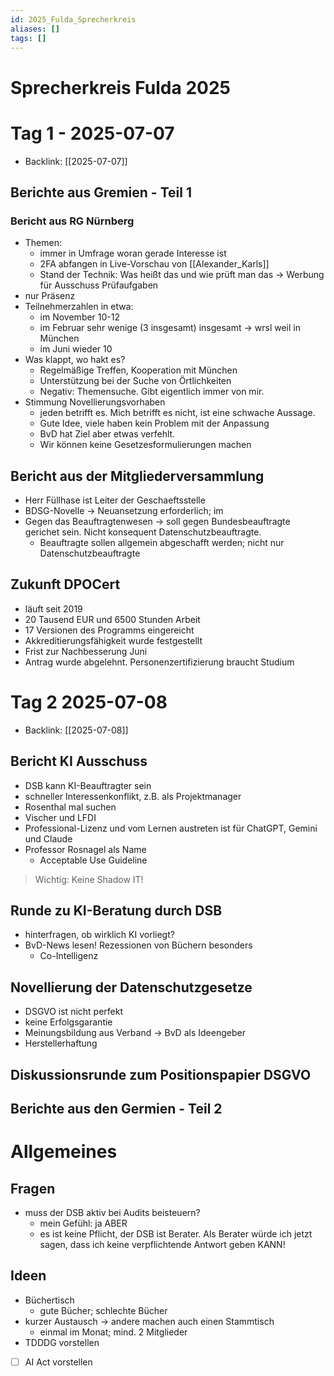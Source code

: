 ```yaml
---
id: 2025_Fulda_Sprecherkreis
aliases: []
tags: []
---
```


# Sprecherkreis Fulda 2025

# Tag 1 - 2025-07-07

- Backlink: [[2025-07-07]]

## Berichte aus Gremien - Teil 1

### Bericht aus RG Nürnberg

- Themen:
  - immer in Umfrage woran gerade Interesse ist
  - 2FA abfangen in Live-Vorschau von [[Alexander_Karls]]
  - Stand der Technik: Was heißt das und wie prüft man das -> Werbung für Ausschuss Prüfaufgaben
- nur Präsenz
- Teilnehmerzahlen in etwa:
  - im November 10-12
  - im Februar sehr wenige (3 insgesamt) insgesamt -> wrsl weil in München
  - im Juni wieder 10
- Was klappt, wo hakt es?
  - Regelmäßige Treffen, Kooperation mit München
  - Unterstützung bei der Suche von Örtlichkeiten
  - Negativ: Themensuche. Gibt eigentlich immer von mir.
- Stimmung Novellierungsvorhaben
  - jeden betrifft es. Mich betrifft es nicht, ist eine schwache Aussage.
  - Gute Idee, viele haben kein Problem mit der Anpassung
  - BvD hat Ziel aber etwas verfehlt.
  - Wir können keine Gesetzesformulierungen machen

## Bericht aus der Mitgliederversammlung

- Herr Füllhase ist Leiter der Geschaeftsstelle
- BDSG-Novelle -> Neuansetzung erforderlich; im
- Gegen das Beauftragtenwesen -> soll gegen Bundesbeauftragte gerichet sein. Nicht konsequent Datenschutzbeauftragte.
  - Beauftragte sollen allgemein abgeschafft werden; nicht nur Datenschutzbeauftragte

## Zukunft DPOCert

- läuft seit 2019
- 20 Tausend EUR und 6500 Stunden Arbeit
- 17 Versionen des Programms eingereicht
- Akkreditierungsfähigkeit wurde festgestellt
- Frist zur Nachbesserung Juni
- Antrag wurde abgelehnt. Personenzertifizierung braucht Studium

# Tag 2 2025-07-08

- Backlink: [[2025-07-08]]

## Bericht KI Ausschuss

- DSB kann KI-Beauftragter sein
- schneller Interessenkonflikt, z.B. als Projektmanager
- Rosenthal mal suchen
- Vischer und LFDI
- Professional-Lizenz und vom Lernen austreten ist für ChatGPT, Gemini und Claude
- Professor Rosnagel als Name
  - Acceptable Use Guideline

> Wichtig: Keine Shadow IT!

## Runde zu KI-Beratung durch DSB

- hinterfragen, ob wirklich KI vorliegt?
- BvD-News lesen! Rezessionen von Büchern besonders
  - Co-Intelligenz

## Novellierung der Datenschutzgesetze

- DSGVO ist nicht perfekt
- keine Erfolgsgarantie
- Meinungsbildung aus Verband -> BvD als Ideengeber
- Herstellerhaftung

## Diskussionsrunde zum Positionspapier DSGVO

## Berichte aus den Germien - Teil 2

# Allgemeines

## Fragen

- muss der DSB aktiv bei Audits beisteuern?
  - mein Gefühl: ja ABER
  - es ist keine Pflicht, der DSB ist Berater. Als Berater würde ich jetzt sagen, dass ich keine verpflichtende Antwort geben KANN!

## Ideen

- Büchertisch
  - gute Bücher; schlechte Bücher
- kurzer Austausch -> andere machen auch einen Stammtisch
  - einmal im Monat; mind. 2 Mitglieder
- TDDDG vorstellen
- [ ] AI Act vorstellen

